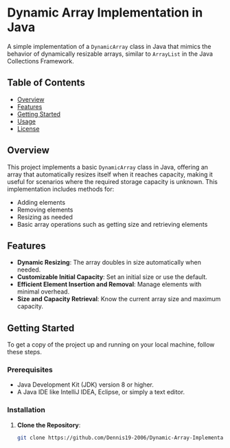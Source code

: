 # Dynamic Array Implementation in Java

A simple implementation of a `DynamicArray` class in Java that mimics the behavior of dynamically resizable arrays, similar to `ArrayList` in the Java Collections Framework.

## Table of Contents
- [Overview](#overview)
- [Features](#features)
- [Getting Started](#getting-started)
- [Usage](#usage)
- [License](#license)

## Overview

This project implements a basic `DynamicArray` class in Java, offering an array that automatically resizes itself when it reaches capacity, making it useful for scenarios where the required storage capacity is unknown. This implementation includes methods for:
- Adding elements
- Removing elements
- Resizing as needed
- Basic array operations such as getting size and retrieving elements

## Features

- **Dynamic Resizing**: The array doubles in size automatically when needed.
- **Customizable Initial Capacity**: Set an initial size or use the default.
- **Efficient Element Insertion and Removal**: Manage elements with minimal overhead.
- **Size and Capacity Retrieval**: Know the current array size and maximum capacity.

## Getting Started

To get a copy of the project up and running on your local machine, follow these steps.

### Prerequisites

- Java Development Kit (JDK) version 8 or higher.
- A Java IDE like IntelliJ IDEA, Eclipse, or simply a text editor.

### Installation

1. **Clone the Repository**:
   ```bash
   git clone https://github.com/Dennis19-2006/Dynamic-Array-Implementation

